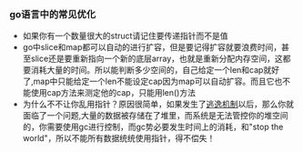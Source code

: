 ### go语言中的常见优化

- 如果你有一个数量很大的struct请记住要传递指针而不是值
- go中slice和map都可以自动的进行扩容，但是要记得扩容就要浪费时间，甚至slice还是要重新指向一个新的底层array，也就是重新分配内存空间，这都要消耗大量的时间。所以能判断多少空间的，自己给定一个len和cap就好了,map中只能给定一个len不能设定cap因为map可以自动扩容。而且它也不能使用cap方法来测定他的cap，只能用len()方法
- 为什么不不让你乱用指针？原因很简单，如果发生了[逃逸机制](https://github.com/googege/blog/tree/master/go/go/escape-analysis/README.md)以后，那么你就面临了一个问题,大量的数据被存储在了堆里，而系统是无法管控你的堆空间的，你需要使用gc进行控制，而gc势必要发生时间上的消耗，和"stop the world"，所以不能所有数据统统使用指针，得不偿失！























